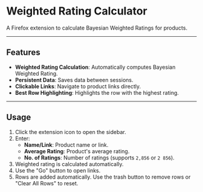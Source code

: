 # Weighted Rating Calculator

A Firefox extension to calculate Bayesian Weighted Ratings for products.

---

## Features

- **Weighted Rating Calculation**: Automatically computes Bayesian Weighted Rating.
- **Persistent Data**: Saves data between sessions.
- **Clickable Links**: Navigate to product links directly.
- **Best Row Highlighting**: Highlights the row with the highest rating.

---

## Usage

1. Click the extension icon to open the sidebar.
2. Enter:
   - **Name/Link**: Product name or link.
   - **Average Rating**: Product's average rating.
   - **No. of Ratings**: Number of ratings (supports `2,856` or `2 856`).
3. Weighted rating is calculated automatically.
4. Use the "Go" button to open links.
5. Rows are added automatically. Use the trash button to remove rows or "Clear All Rows" to reset.

